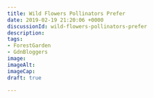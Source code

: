 ```yaml
---
title: Wild Flowers Pollinators Prefer
date: 2019-02-19 21:20:06 +0000
discussionId: wild-flowers-pollinators-prefer
description: 
tags:
- ForestGarden
- GdnBloggers
image: 
imageAlt: 
imageCap: 
draft: true

---
```

